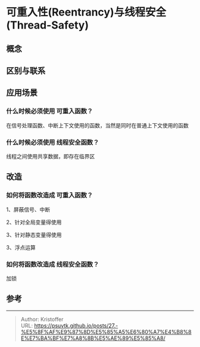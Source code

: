 # 可重入性(Reentrancy)与线程安全(Thread-Safety)



## 概念


## 区别与联系

## 应用场景

### 什么时候必须使用 可重入函数？
在信号处理函数、中断上下文使用的函数，当然是同时在普通上下文使用的函数

### 什么时候必须使用 线程安全函数？
线程之间使用共享数据，即存在临界区


## 改造

### 如何将函数改造成 可重入函数？

1、屏蔽信号、中断

2、针对全局变量得使用

3、针对静态变量得使用

3、浮点运算


### 如何将函数改造成 线程安全函数？
加锁

## 参考

---

> Author: Kristoffer  
> URL: https://psuvtk.github.io/posts/27.-%E5%8F%AF%E9%87%8D%E5%85%A5%E6%80%A7%E4%B8%8E%E7%BA%BF%E7%A8%8B%E5%AE%89%E5%85%A8/  

